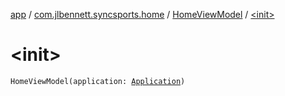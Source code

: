 [app](../../index.md) / [com.jlbennett.syncsports.home](../index.md) / [HomeViewModel](index.md) / [&lt;init&gt;](./-init-.md)

# &lt;init&gt;

`HomeViewModel(application: `[`Application`](https://developer.android.com/reference/android/app/Application.html)`)`